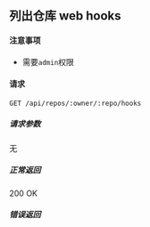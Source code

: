 ## 列出仓库 web hooks

#### 注意事项

- 需要`admin`权限

#### 请求

```
GET /api/repos/:owner/:repo/hooks
```

##### 请求参数

无

##### 正常返回

200 OK

##### 错误返回

